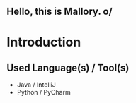 ## Hello, this is Mallory. o/
# Introduction

## Used Language(s) / Tool(s)
- Java / IntelliJ
- Python / PyCharm
